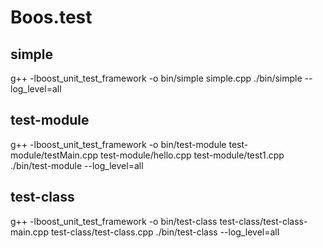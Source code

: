 # Boos.test

## simple
g++ -lboost_unit_test_framework -o bin/simple simple.cpp
./bin/simple --log_level=all

## test-module
g++ -lboost_unit_test_framework -o bin/test-module test-module/testMain.cpp test-module/hello.cpp test-module/test1.cpp
./bin/test-module --log_level=all

## test-class
g++ -lboost_unit_test_framework -o bin/test-class test-class/test-class-main.cpp test-class/test-class.cpp
./bin/test-class --log_level=all

